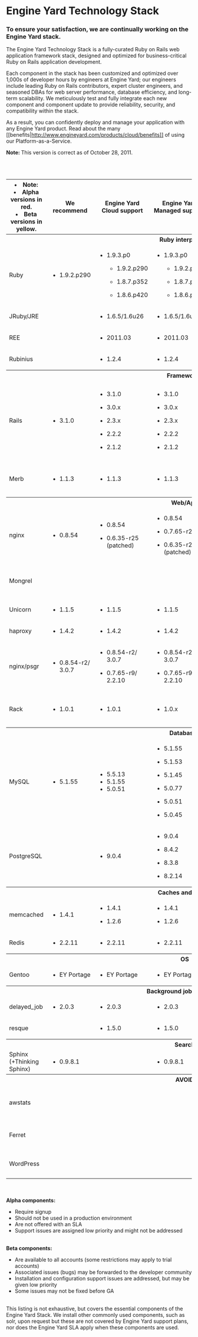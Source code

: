 # Engine Yard Technology Stack

### To ensure your satisfaction, we are continually working on the Engine Yard stack.

The Engine Yard Technology Stack is a fully-curated Ruby on Rails web application 
framework stack, designed and optimized for business-critical Ruby on Rails application 
development. 

Each component in the stack has been customized and optimized over 1,000s of developer 
hours by engineers at Engine Yard; our engineers include leading Ruby on Rails contributors, 
expert cluster engineers, and seasoned DBAs for web server performance, database efficiency, 
and long-term scalability. We meticulously test and fully integrate each new component and 
component update to provide reliability, security, and compatibility within the stack.

As a result, you can confidently deploy and manage your application with any Engine Yard product. Read about the many [[benefits|http://www.engineyard.com/products/cloud/benefits]] of using our Platform-as-a-Service.

<p class="note">
  <strong>Note: </strong>This version is correct as of October 28, 2011.
</p>

<br /><br />

<table id="eystack">
  <col class="rowHeaders">
  <col>
  <col>
  <col>
  <col>
  <col>
  <thead>
    <tr>
      <th><li>Note:</li><li class="experimental" title='Experimental'>Alpha versions in red.</li><li class="beta" title='Beta'>Beta versions in yellow.</li></th>
      <th>
        We recommend
      </th>
      <th>
        Engine Yard Cloud support
      </th>
      <th>
        Engine Yard Managed support
      </th>
      <th>
        Versions to avoid<br>
        and other comments
      </th>
    </tr>
  </thead>
  <tbody>
    <tr>
      <th colspan="5">
        Ruby interpreters
      </th>
    </tr>
    <tr>
      <td>
        Ruby
      </td>
      <td>
        <ul>
          <li class="full">1.9.2.p290
          </li>
        </ul>
      </td>
      <td>
		<ul>
          <li class="experimental" title='Experimental'>1.9.3.p0
          </li>        
        <ul>
          <li class="full">1.9.2.p290
          </li>
        </ul>
        <ul>
          <li class="full">1.8.7.p352
          </li>
        </ul>
        <ul>
          <li class="experimental" title='Experimental'>1.8.6.p420
          </li>
        </ul>
      </td>
      <td>
        <ul>
          <li class="experimental" title='Experimental'>1.9.3.p0
          </li>
        <ul>
          <li class="full">1.9.2.p290
          </li>
        </ul>
        <ul>
          <li class="full">1.8.7.p352
          </li>
        </ul>
        <ul>
          <li class="full">1.8.6.p420
          </li>
        </ul>
      </td>
      <td>
        <p>
          Avoid 1.8.5 and below, 1.8.6.p369 and below, 1.8.7.p171 and below, (multiple vulnerabilities)<br>
          <a href="http://cve.mitre.org/cgi-bin/cvekey.cgi?keyword=ruby">http://cve.mitre.org/cgi-bin/cvekey.cgi?keyword=ruby</a>.<br>
          1.9.1 is not supported.
			<br>
		  1.8.6 is not available for new environments.
        </p>
      </td>
    </tr>
    <tr>
      <td>
        JRuby/JRE
      </td>
      <td></td>
      <td> 
	    <ul>
		  <li>1.6.5/1.6u26 
		  </li>
		</ul>
	  </td>
      <td>
        <ul>
          	<li>1.6.5/1.6u26 
			  </li>
        </ul>
      </td>
      <td>
        <p>
        </p>
      </td>
    </tr>
    <tr>
      <td>
        REE
      </td>
      <td></td>
      <td>
        <ul>
          <li class="full">2011.03
          </li>
        </ul>
      </td>
      <td>
        <ul>
          <li class="full">2011.03
          </li>
        </ul>
      </td>
      <td></td>
    </tr>
    <tr>
      <td>
        Rubinius
      </td>
      <td></td>
      <td>
        <ul>
          <li class="experimental" title='Experimental'>1.2.4
          </li>
        </ul>
      </td>
      <td>
        <ul>
          <li class="experimental" title='Experimental'>1.2.4
          </li>
        </ul>
      </td>
      <td>
        <p>
          <span class="caps">Rubinius</span> support is in Alpha status.
        </p>
      </td>
    </tr>
	<tr>
      <th colspan="5">
        Frameworks
      </th>
    </tr>
    <tr>
      <td>
        Rails
      </td>
      <td>
        <ul>
          <li class="full">3.1.0
          </li>
        </ul>
      </td>
      <td>
        <ul>
          <li class="full">3.1.0
          </li>
        </ul>
		<ul>
          <li class="full">3.0.x
          </li>
        </ul>
        <ul>
          <li class="full">2.3.x
          </li>
        </ul>
        <ul>
          <li class="full">2.2.2
          </li>
        </ul>
        <ul>
          <li class="full">2.1.2
          </li>
        </ul>
      </td>
      <td>
         <ul>
	      <li class="full">3.1.0
	      </li>
	        </ul>
	      <ul>
          <li class="full">3.0.x
          </li>
        </ul>
        <ul>
          <li class="full">2.3.x
          </li>
        </ul>
        <ul>
          <li class="full">2.2.2
          </li>
        </ul>
        <ul>
          <li class="full">2.1.2
          </li>
        </ul>
      </td>
      <td>
        <p>
          2.3.8 does not work with Mongrel.<br>
          2.3.3 and below must apply a<br>
          <a href="http://www.engineyard.com/blog/2009/cross-site-scripting-vulnerability-in-rails-2-x-on-ruby-1-8-x/">patch for a cross-site scripting vulnerability</a>.<br>
          Avoid 2.3.2 and below (multiple vulnerabilities)<br>
          <a href="http://cve.mitre.org/cgi-bin/cvekey.cgi?keyword=rails">http://cve.mitre.org/cgi-bin/cvekey.cgi?keyword=rails</a> and <br>
          <a href="http://groups.google.com/group/rubyonrails-security/browse_thread/thread/20e17a978d2ccbd3?hl=en&amp;nbsp">http://groups.google.com/group/rubyonrails-security/browse_thread/thread/20e17a978d2ccbd3?hl=en&amp;nbsp.<br></a>
        </p>
      </td>
    </tr>
    <tr>
      <td>
        Merb
      </td>
      <td>
        <ul>
          <li class="full">1.1.3
          </li>
        </ul>
      </td>
      <td>
        <ul>
          <li class="full">1.1.3
          </li>
        </ul>
      </td>
      <td>
        <ul>
          <li class="full">1.1.3
          </li>
        </ul>
      </td>
      <td>
        <p>
          Avoid 1.0.11 and below (vulnerability in json_pure).<br>
          We recommend latest release of 1.0 line with latest bug fixes.
        </p>
      </td>
    </tr>
    <tr>
      <th colspan="5">
        Web/App
      </th>
    </tr>
    <tr>
      <td>
        nginx
      </td>
      <td>
        <ul>
          <li class="full">0.8.54
          </li>
        </ul>
      </td>
      <td>
        <ul>
          <li class="full">0.8.54
          </li>
        </ul>
        <ul>
          <li class="full">0.6.35-r25 (patched)
          </li>
        </ul>
      </td>
      <td>
        <ul>
          <li class="full">0.8.54
          </li>
        </ul>
        <ul>
          <li class="beta" title='Beta'>0.7.65-r23
          </li>
        </ul>
        <ul>
          <li class="full">0.6.35-r25 (patched)
          </li>
        </ul>
      </td>
      <td>
        <p>
          0.6.38 and below must apply several security patches.<br>
          0.7.65-r2 support is in Beta status for Engine Yard Managed.
        </p>
      </td>
    </tr>
    <tr>
      <td>
        Mongrel
      </td>
      <td></td>
      <td></td>
      <td></td>
      <td>
        <p>
          Avoid 1.1.3 and below (multiple vulnerabilities)<br>
          <a href="http://web.nvd.nist.gov/view/vuln/detail?vulnId=CVE-2007-6612">http://web.nvd.nist.gov/view/vuln/detail?vulnId=<span class="caps">CVE</span>-2007-6612</a>.
        </p>
      </td>
    </tr>
    <tr>
      <td>
        Unicorn
      </td>
      <td>
        <ul>
          <li class="full">1.1.5
          </li>
        </ul>
      </td>
      <td>
        <ul>
          <li class="full">1.1.5
          </li>
        </ul>
      </td>
      <td>
        <ul>
          <li class="full">1.1.5
          </li>
        </ul>
      </td>
      <td></td>
    </tr>
    <tr>
      <td>
        haproxy
      </td>
      <td>
        <ul>
          <li class="full">1.4.2
          </li>
        </ul>
      </td>
      <td>
        <ul>
          <li class="full">1.4.2
          </li>
        </ul>
      </td>
      <td>
        <ul>
          <li class="full">1.4.2
          </li>
        </ul>
      </td>
      <td></td>
    </tr>
    <tr>
      <td>
        nginx/psgr
      </td>
      <td>
        <ul>
          <li class="full">0.8.54-r2/<br>3.0.7
          </li>
        </ul>
      </td>
      <td>
        <ul>
          <li class="full">0.8.54-r2/<br>3.0.7
          </li>
        </ul>
		<ul>
          <li class="full">0.7.65-r9/<br>2.2.10
          </li>
        </ul>
      </td>
      <td>
        <ul>
          <li class="full">0.8.54-r2/<br>3.0.7
          </li>
        </ul>
		<ul>
	       <li class="full">0.7.65-r9/<br>2.2.10
	       </li>
	    </ul>
      </td>
      <td>
        <p>
          Avoid Passenger 2.2.3 (memory leak issues).<br>
          nginx must apply several security patches.
        </p>
      </td>
    </tr>
    <tr>
      <td>
        Rack
      </td>
      <td>
        <ul>
          <li class="full">1.0.1
          </li>
        </ul>
      </td>
      <td>
        <ul>
          <li class="full">1.0.1
          </li>
        </ul>
      </td>
      <td>
        <ul>
          <li class="full">1.0.x
          </li>
        </ul>
      </td>
      <td>
        <p>
          Avoid all versions prior to 0.9.1 (vulnerability).<br>
          <a href="http://blade.nagaokaut.ac.jp/cgi-bin/scat.rb/ruby/ruby-talk/324389">http://blade.nagaokaut.ac.jp/cgi-bin/scat.rb/ruby/ruby-talk/324389</a>.
        </p>
      </td>
    </tr>
    <tr>
      <th colspan="5">
        Databases
      </th>
    </tr>
    <tr>
      <td>
        MySQL
      </td>
      <td>
        <ul>
          <li class="full">5.1.55
          </li>
        </ul>
      </td>
      <td>
        <ul>
          <li class="experimental">5.5.13
          </li>
		<li class="experimental">5.1.55
          </li>
		<li class="full">5.0.51
          </li>
        </ul>
      </td>
      <td>
        <ul>
          <li class="full">5.1.55
          </li>
        </ul>
		<ul>
          <li class="full">5.1.53
          </li>
        </ul>
        <ul>
          <li class="full">5.1.45
          </li>
        </ul>
        <ul>
          <li class="full">5.0.77
          </li>
        </ul>
        <ul>
          <li class="full">5.0.51
          </li>
        </ul>
        <ul>
          <li class="full">5.0.45
          </li>
        </ul>
      </td>
      <td>
        <p>
          5.1 before 5.1.34 (multiple vulnerabilities)<br>
          5.0 before 5.0.45 (multiple vulnerabilities)<br>
          <a href="http://cve.mitre.org/cgi-bin/cvekey.cgi?keyword=mysql">http://cve.mitre.org/cgi-bin/cvekey.cgi?keyword=mysql</a>.
        </p>
      </td>
    </tr>
    <tr>
      <td>
        PostgreSQL
      </td>
      <td>
      </td>
      <td>	
	    <ul>
		  <li class="experimental" title='Experimental'>9.0.4
          </li>
        </ul>
      </td>
      <td>
       	<ul>
		  <li class="experimental" title='Experimental'>9.0.4
          </li>
        </ul>
        <ul>
          <li class="full">8.4.2
          </li>
        </ul>
        <ul>
          <li class="full">8.3.8
          </li>
        </ul>
        <ul>
          <li class="full">8.2.14
          </li>
        </ul>
      </td>
      <td>
        <p>
          Avoid all 8.2.x versions prior to 8.2.13 and all 8.3.x versions prior to 8.3.7<br>
          <a href="http://cve.mitre.org/cgi-bin/cvekey.cgi?keyword=postgresql">http://cve.mitre.org/cgi-bin/cvekey.cgi?keyword=postgresql</a>.
        </p>
      </td>
    </tr>
    <tr>
      <th colspan="5">
        Caches and stores
      </th>
    </tr>
    <tr>
      <td>
        memcached
      </td>
      <td>
        <ul>
          <li class="full">1.4.1
          </li>
        </ul>
      </td>
      <td>
        <ul>
          <li class="full">1.4.1
          </li>
        </ul>
        <ul>
          <li class="full">1.2.6
          </li>
        </ul>
      </td>
      <td>
        <ul>
          <li class="full">1.4.1
          </li>
        </ul>
        <ul>
          <li class="full">1.2.6
          </li>
        </ul>
      </td>
      <td></td>
    </tr>
    <tr>
      <td>
        Redis
      </td>
      <td>
        <ul>
          <li class="beta" title='Beta'>2.2.11
          </li>
        </ul>
      </td>
      <td>
        <ul>
          <li class="beta" title='Beta'>2.2.11
          </li>
        </ul>
      </td>
      <td>
        <ul>
          <li class="beta" title='Beta'>2.2.11
          </li>
        </ul>
      </td>
      <td></td>
    </tr>
    <tr>
      <th colspan="5">
        OS
      </th>
    </tr>
    <tr>
      <td>
        Gentoo
      </td>
      <td>
        <ul>
          <li class="full">EY Portage
          </li>
        </ul>
      </td>
      <td>
        <ul>
          <li class="full">EY Portage
          </li>
        </ul>
      </td>
      <td>
        <ul>
          <li class="full">EY Portage
          </li>
        </ul>
      </td>
      <td></td>
    </tr>
    <tr>
      <th colspan="5">
        Background job processor
      </th>
    </tr>
    <tr>
      <td>
        delayed_job
      </td>
      <td>
        <ul>
          <li class="full">2.0.3
          </li>
        </ul>
      </td>
      <td>
        <ul>
          <li class="full">2.0.3
          </li>
        </ul>
      </td>
      <td>
        <ul>
          <li class="full">2.0.3
          </li>
        </ul>
      </td>
      <td>
        <p>
          We recommend use of the latest versions.
        </p>
      </td>
    </tr>
    <tr>
      <td>
        resque
      </td>
      <td></td>
      <td>
        <ul>
          <li class="full" title='Full'>1.5.0
          </li>
        </ul>
      </td>
      <td>
        <ul>
          <li class="full" title='Full'>1.5.0 
          </li>
        </ul>
      </td>
      <td></td>
    </tr>
    <tr>
      <th colspan="5">
        Search
      </th>
    </tr>
    <tr>
      <td>
        Sphinx (+Thinking Sphinx)
      </td>
      <td>
        <ul>
          <li class="full">0.9.8.1
          </li>
        </ul>
      </td>
      <td></td>
      <td>
        <ul>
          <li class="full">0.9.8.1
          </li>
        </ul>
      </td>
      <td></td>
    </tr>
    <tr>
      <th colspan="5">
        AVOID
      </th>
    </tr>
    <tr>
      <td>
        awstats
      </td>
      <td></td>
      <td></td>
      <td></td>
      <td>
        <p>
          Installing awstats is no longer supported within any Engine Yard environment. We recommend use of Google Analytics instead.
        </p>
      </td>
    </tr>
    <tr>
      <td>
        Ferret
      </td>
      <td></td>
      <td></td>
      <td></td>
      <td>
        <p>
          We recommend against use of any version of Ferret on our platform.
        </p>
      </td>
    </tr>
    <tr>
      <td>
        WordPress
      </td>
      <td></td>
      <td></td>
      <td></td>
      <td>
        <p>
          We recommend use of a specialist WordPress hosting service for WordPress installations.
        </p>
      </td>
    </tr>
  </tbody>
</table>

<div class="footnotes">

<br> <br>
<strong>Alpha components:</strong>
<ul>
	<li>
		Require signup
	</li>
	<li>
		Should not be used in a production environment
	</li>
	<li>
		Are not offered with an SLA
	</li>
	<li>
		Support issues are assigned low priority and might not be addressed
	</li>
</ul>	
	<br>
<strong>Beta components:</strong>
<ul>
		<li>
			Are available to all accounts (some restrictions may apply to trial accounts)
		</li>
		<li>
			Associated issues (bugs) may be forwarded to the developer community
		</li>
		<li>
			Installation and configuration support issues are addressed, but may be given low priority  
		</li>
		<li>
			Some issues may not be fixed before GA
		</li>
</ul>	


<br>
  This listing is not exhaustive, but covers the essential components of the Engine Yard Stack. 
  We install other commonly used components, such as solr, upon request but these are not
  covered by Engine Yard support plans, nor does the Engine Yard SLA apply when these components are used.



</div>

